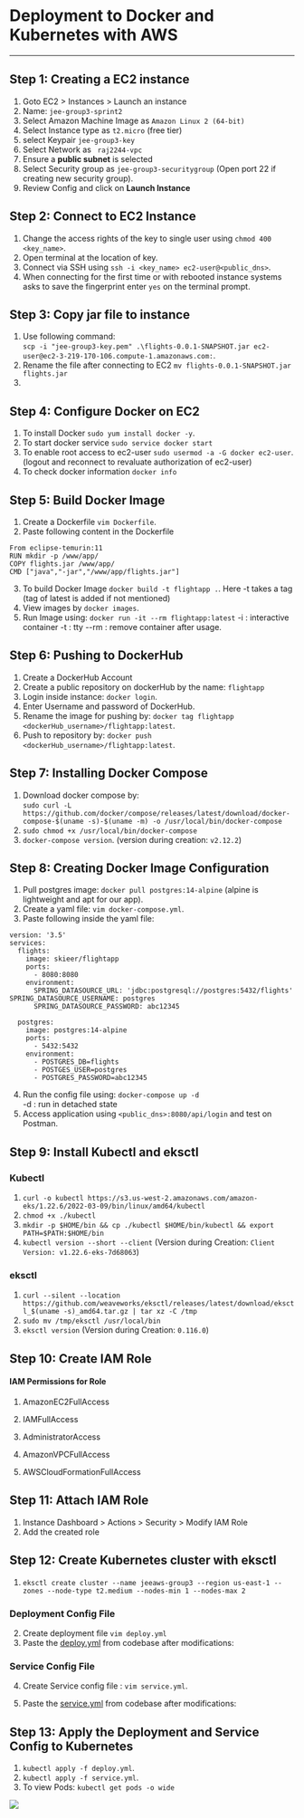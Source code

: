 
# Deployment to Docker and Kubernetes with AWS  
<hr>

## Step 1: Creating a EC2 instance 
1. Goto EC2 > Instances > Launch an instance
2. Name: ```jee-group3-sprint2```
3. Select Amazon Machine Image as ```Amazon Linux 2 (64-bit)```
4. Select Instance type as ```t2.micro``` (free tier)
5. select Keypair ```jee-group3-key```
6. Select Network as ``` raj2244-vpc```
7. Ensure a **public subnet** is selected
8. Select Security group as ```jee-group3-securitygroup``` (Open port 22 if creating new security group).
9. Review Config and click on **Launch Instance**

## Step 2: Connect to EC2 Instance
1. Change the access rights of the key to single user using ```chmod 400 <key_name>```.
2. Open terminal at the location of key.
3. Connect via SSH using ```ssh -i <key_name> ec2-user@<public_dns>```.
4. When connecting for the first time or with rebooted instance systems asks to save the fingerprint enter ```yes``` on the terminal prompt.

## Step 3: Copy jar file to instance
1. Use following command:  
```scp -i "jee-group3-key.pem" .\flights-0.0.1-SNAPSHOT.jar ec2-user@ec2-3-219-170-106.compute-1.amazonaws.com:```.
2. Rename the file after connecting to EC2 ```mv flights-0.0.1-SNAPSHOT.jar flights.jar```
3. 

## Step 4: Configure Docker on EC2
1. To install Docker  ```sudo yum install docker -y```.
2. To start docker service ```sudo service docker start```
3. To enable root access to ec2-user ```sudo usermod -a -G docker ec2-user```. (logout and reconnect to revaluate authorization of ec2-user)
4. To check docker information ```docker info```

## Step 5: Build Docker Image
1. Create a Dockerfile ```vim Dockerfile```.
2. Paste following content in the Dockerfile
```
From eclipse-temurin:11
RUN mkdir -p /www/app/
COPY flights.jar /www/app/
CMD ["java","-jar","/www/app/flights.jar"] 
```
3. To build Docker Image ```docker build -t flightapp .```.
Here -t takes a tag (tag of latest is added if not mentioned)
4. View images by ```docker images```.
5. Run Image using: ```docker run -it --rm flightapp:latest```
-i : interactive container
-t : tty
--rm : remove container after usage.

## Step 6: Pushing to DockerHub
1. Create a DockerHub Account
2. Create a public repository on dockerHub by the name: ```flightapp```
3. Login inside instance: ```docker login```.
4. Enter Username and password of DockerHub.
5. Rename the image for pushing by: ```docker tag flightapp <dockerHub_username>/flightapp:latest```.
6. Push to repository by: ```docker push <dockerHub_username>/flightapp:latest```.

## Step 7: Installing Docker Compose
1. Download docker compose by:  
```sudo curl -L https://github.com/docker/compose/releases/latest/download/docker-compose-$(uname -s)-$(uname -m) -o /usr/local/bin/docker-compose```
2. ```sudo chmod +x /usr/local/bin/docker-compose```
3. ```docker-compose version```. (version during creation: ```v2.12.2```)
## Step 8:  Creating Docker Image Configuration
1. Pull postgres image: ```docker pull postgres:14-alpine``` (alpine is lightweight and apt for our app).
2. Create a yaml file: ```vim docker-compose.yml```.
3. Paste following inside the yaml file:
```
version: '3.5'
services:
  flights:
    image: skieer/flightapp
    ports:
      - 8080:8080
    environment:
      SPRING_DATASOURCE_URL: 'jdbc:postgresql://postgres:5432/flights'      SPRING_DATASOURCE_USERNAME: postgres
      SPRING_DATASOURCE_PASSWORD: abc12345

  postgres:
    image: postgres:14-alpine
    ports:
      - 5432:5432
    environment:
      - POSTGRES_DB=flights
      - POSTGES_USER=postgres
      - POSTGRES_PASSWORD=abc12345
```
4. Run the config file using: ```docker-compose up -d```  
-d : run in detached state
5. Access application using ```<public_dns>:8080/api/login``` and test on Postman.

## Step 9: Install Kubectl and eksctl
### Kubectl
1. ```curl -o kubectl https://s3.us-west-2.amazonaws.com/amazon-eks/1.22.6/2022-03-09/bin/linux/amd64/kubectl```
2. ```chmod +x ./kubectl```
3. ```mkdir -p $HOME/bin && cp ./kubectl $HOME/bin/kubectl && export PATH=$PATH:$HOME/bin```
4. ```kubectl version --short --client``` (Version during Creation: ```Client Version: v1.22.6-eks-7d68063```)
### eksctl
1. ```curl --silent --location https://github.com/weaveworks/eksctl/releases/latest/download/eksctl_$(uname -s)_amd64.tar.gz | tar xz -C /tmp```
2. ```sudo mv /tmp/eksctl /usr/local/bin```
3. ```eksctl version``` (Version during Creation: ```0.116.0```)

## Step 10: Create IAM Role
#### IAM Permissions for Role

1. AmazonEC2FullAccess

2. IAMFullAccess

3. AdministratorAccess

4. AmazonVPCFullAccess

5. AWSCloudFormationFullAccess

## Step 11: Attach IAM Role
1. Instance Dashboard > Actions > Security > Modify IAM Role
2. Add the created role

## Step 12: Create Kubernetes cluster with eksctl
1. ```eksctl create cluster --name jeeaws-group3 --region us-east-1 --zones --node-type t2.medium --nodes-min 1 --nodes-max 2```
### Deployment Config File
2. Create deployment file ```vim deploy.yml```
3. Paste the [deploy.yml](./deploy.yml) from codebase after modifications:


### Service Config File
4. Create Service config file : ```vim service.yml```.

5. Paste the [service.yml](./service.yml) from codebase after modifications:

## Step 13: Apply the Deployment and Service Config to Kubernetes
1. ```kubectl apply -f deploy.yml```.
2. ```kubectl apply -f service.yml```.
3. To view Pods: ```kubectl get pods -o wide```
 <img src="pods.png">
